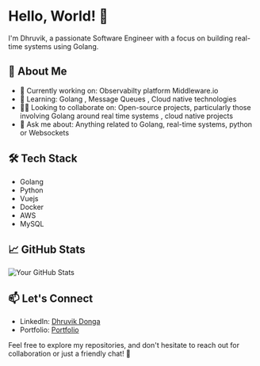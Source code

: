 # Hello, World! 👋

I'm Dhruvik, a passionate Software Engineer with a focus on building real-time systems using Golang.

## 🚀 About Me

- 🔧 Currently working on: Observabilty platform Middleware.io
- 🌱 Learning: Golang , Message Queues , Cloud native technologies
- 👯‍♂️ Looking to collaborate on: Open-source projects, particularly those involving Golang around real time systems , cloud native projects
- 💬 Ask me about: Anything related to Golang, real-time systems, python or Websockets

## 🛠️ Tech Stack

- Golang
- Python
- Vuejs
- Docker
- AWS
- MySQL

## 📈 GitHub Stats

![Your GitHub Stats](https://github-readme-stats.vercel.app/api?username=DhruvikDonga&show_icons=true&hide=prs,issues,contribs)

## 📫 Let's Connect

- LinkedIn: [Dhruvik Donga](https://www.linkedin.com/in/dhruvik-donga-9363a0172/)
- Portfolio: [Portfolio](https://dhruvikdonga.github.io/)

Feel free to explore my repositories, and don't hesitate to reach out for collaboration or just a friendly chat! 🌟


